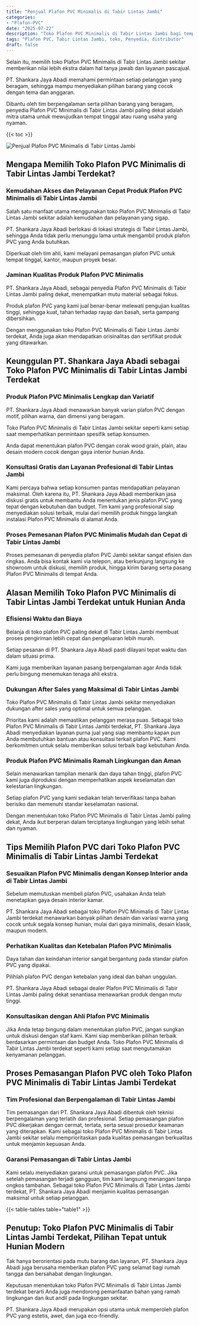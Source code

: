 ```yaml
---
title: "Penjual Plafon PVC Minimalis di Tabir Lintas Jambi"
categories: 
- "Plafon-PVC"
date: "2025-07-22"
description: "Toko Plafon PVC Minimalis di Tabir Lintas Jambi bagi tempat tinggal, kantor, serta ritel. Material unggulan, pilihan motif, pilihan warna modern, dengan servis pemasangan ditangani oleh tenaga ahli berpengalaman dan jaminan resmi!|Layanan penyediaan Plafon PVC Minimalis di Tabir Lintas Jambi bagi keperluan hunian, perkantoran, atau gerai, beserta material terbaik dan penempatan oleh tenaga ahli ahli serta jaminan resmi.|Solusi Plafon PVC Minimalis di Tabir Lintas Jambi yang terpercaya untuk rumah, office, serta ritel, bersama plafon terbaik dan instalasi dikerjakan oleh tim ahli dan garansi resmi.|Penjualan Plafon PVC Minimalis di Tabir Lintas Jambi bagi tempat tinggal, kantor, serta gerai, dengan plafon unggulan dan penempatan dikerjakan oleh tim berpengalaman, disertai beserta garansi resmi.}"
tags: "Plafon PVC, Tabir Lintas Jambi, toko, Penyedia, distributor"
draft: false
---
```


Selain itu, memilih toko Plafon PVC Minimalis di Tabir Lintas Jambi sekitar memberikan nilai lebih ekstra dalam hal tanya jawab dan layanan pascajual.

PT. Shankara Jaya Abadi memahami permintaan setiap pelanggan yang beragam, sehingga mampu menyediakan pilihan barang yang cocok dengan tema dan anggaran.

Dibantu oleh tim berpengalaman serta pilihan barang yang beragam, penyedia Plafon PVC Minimalis di Tabir Lintas Jambi paling dekat adalah mitra utama untuk mewujudkan tempat tinggal atau ruang usaha yang nyaman.

{{< toc >}}

![Penjual Plafon PVC Minimalis di Tabir Lintas Jambi](/images/Plafon-PVC/Penjual-Plafon-PVC-Minimalis-di-Tabir-Lintas-Jambi.png)


## Mengapa Memilih Toko Plafon PVC Minimalis di Tabir Lintas Jambi Terdekat?

### Kemudahan Akses dan Pelayanan Cepat Produk Plafon PVC Minimalis di Tabir Lintas Jambi

Salah satu manfaat utama menggunakan toko Plafon PVC Minimalis di Tabir Lintas Jambi sekitar adalah kemudahan dan pelayanan yang sigap.

PT. Shankara Jaya Abadi berlokasi di lokasi strategis di Tabir Lintas Jambi, sehingga Anda tidak perlu menunggu lama untuk mengambil produk plafon PVC yang Anda butuhkan.

Diperkuat oleh tim ahli, kami melayani pemasangan plafon PVC untuk tempat tinggal, kantor, maupun proyek besar.

### Jaminan Kualitas Produk Plafon PVC Minimalis

PT. Shankara Jaya Abadi, sebagai penyedia Plafon PVC Minimalis di Tabir Lintas Jambi paling dekat, menempatkan mutu material sebagai fokus.

Produk plafon PVC yang kami jual benar-benar melewati pengujian kualitas tinggi, sehingga kuat, tahan terhadap rayap dan basah, serta gampang dibersihkan.

Dengan menggunakan toko Plafon PVC Minimalis di Tabir Lintas Jambi terdekat, Anda juga akan mendapatkan orisinalitas dan sertifikat produk yang ditawarkan.

## Keunggulan PT. Shankara Jaya Abadi sebagai Toko Plafon PVC Minimalis di Tabir Lintas Jambi Terdekat

### Produk Plafon PVC Minimalis Lengkap dan Variatif

PT. Shankara Jaya Abadi menawarkan banyak varian plafon PVC dengan motif, pilihan warna, dan dimensi yang beragam.

Toko Plafon PVC Minimalis di Tabir Lintas Jambi sekitar seperti kami setiap saat memperhatikan permintaan spesifik setiap konsumen.

Anda dapat menentukan plafon PVC dengan corak wood grain, plain, atau desain modern cocok dengan gaya interior hunian Anda.

### Konsultasi Gratis dan Layanan Profesional di Tabir Lintas Jambi

Kami percaya bahwa setiap konsumen pantas mendapatkan pelayanan maksimal. Oleh karena itu, PT. Shankara Jaya Abadi memberikan jasa diskusi gratis untuk membantu Anda menentukan jenis plafon PVC yang tepat dengan kebutuhan dan budget. Tim kami yang profesional siap menyediakan solusi terbaik, mulai dari memilih produk hingga langkah instalasi Plafon PVC Minimalis di alamat Anda.

### Proses Pemesanan Plafon PVC Minimalis Mudah dan Cepat di Tabir Lintas Jambi

Proses pemesanan di penyedia plafon PVC Jambi sekitar sangat efisien dan ringkas. Anda bisa kontak kami via telepon, atau berkunjung langsung ke showroom untuk diskusi, memilih produk, hingga kirim barang serta pasang Plafon PVC Minimalis di tempat Anda.

## Alasan Memilih Toko Plafon PVC Minimalis di Tabir Lintas Jambi Terdekat untuk Hunian Anda

### Efisiensi Waktu dan Biaya

Belanja di toko plafon PVC paling dekat di Tabir Lintas Jambi membuat proses pengiriman lebih cepat dan pengeluaran lebih murah.

Setiap pesanan di PT. Shankara Jaya Abadi pasti dilayani tepat waktu dan dalam situasi prima.

Kami juga memberikan layanan pasang berpengalaman agar Anda tidak perlu bingung menemukan tenaga ahli ekstra.

### Dukungan After Sales yang Maksimal di Tabir Lintas Jambi

Toko Plafon PVC Minimalis di Tabir Lintas Jambi sekitar menyediakan dukungan after sales yang optimal untuk semua pelanggan.

Prioritas kami adalah memastikan pelanggan merasa puas. Sebagai toko Plafon PVC Minimalis di Tabir Lintas Jambi terdekat, PT. Shankara Jaya Abadi menyediakan layanan purna jual yang siap membantu kapan pun Anda membutuhkan bantuan atau konsultasi terkait plafon PVC. Kami berkomitmen untuk selalu memberikan solusi terbaik bagi kebutuhan Anda.

### Produk Plafon PVC Minimalis Ramah Lingkungan dan Aman

Selain menawarkan tampilan menarik dan daya tahan tinggi, plafon PVC kami juga diproduksi dengan memperhatikan aspek keselamatan dan kelestarian lingkungan.

Setiap plafon PVC yang kami sediakan telah terverifikasi tanpa bahan berisiko dan memenuhi standar keselamatan nasional.

Dengan menentukan toko Plafon PVC Minimalis di Tabir Lintas Jambi paling dekat, Anda ikut berperan dalam terciptanya lingkungan yang lebih sehat dan nyaman.

## Tips Memilih Plafon PVC dari Toko Plafon PVC Minimalis di Tabir Lintas Jambi Terdekat

### Sesuaikan Plafon PVC Minimalis dengan Konsep Interior anda di Tabir Lintas Jambi

Sebelum memutuskan membeli plafon PVC, usahakan Anda telah menetapkan gaya desain interior kamar.

PT. Shankara Jaya Abadi sebagai toko Plafon PVC Minimalis di Tabir Lintas Jambi terdekat menawarkan banyak pilihan desain dan variasi warna yang cocok untuk segala konsep hunian, mulai dari gaya minimalis, desain klasik, maupun modern.

### Perhatikan Kualitas dan Ketebalan Plafon PVC Minimalis

Daya tahan dan keindahan interior sangat bergantung pada standar plafon PVC yang dipakai.

Pilihlah plafon PVC dengan ketebalan yang ideal dan bahan unggulan.

PT. Shankara Jaya Abadi sebagai dealer Plafon PVC Minimalis di Tabir Lintas Jambi paling dekat senantiasa menawarkan produk dengan mutu tinggi.

### Konsultasikan dengan Ahli Plafon PVC Minimalis

Jika Anda tetap bingung dalam menentukan plafon PVC, jangan sungkan untuk diskusi dengan staf kami. Kami siap memberikan pilihan terbaik berdasarkan permintaan dan budget Anda. Toko Plafon PVC Minimalis di Tabir Lintas Jambi terdekat seperti kami setiap saat mengutamakan kenyamanan pelanggan.

## Proses Pemasangan Plafon PVC oleh Toko Plafon PVC Minimalis di Tabir Lintas Jambi Terdekat

### Tim Profesional dan Berpengalaman di Tabir Lintas Jambi

Tim pemasangan dari PT. Shankara Jaya Abadi dibentuk oleh teknisi berpengalaman yang terlatih dan profesional. Setiap pemasangan plafon PVC dikerjakan dengan cermat, tertata, serta sesuai prosedur keamanan yang diterapkan. Kami sebagai toko Plafon PVC Minimalis di Tabir Lintas Jambi sekitar selalu memprioritaskan pada kualitas pemasangan berkualitas untuk menjamin kepuasan Anda.

### Garansi Pemasangan di Tabir Lintas Jambi

Kami selalu menyediakan garansi untuk pemasangan plafon PVC. Jika setelah pemasangan terjadi gangguan, tim kami langsung menangani tanpa ongkos tambahan. Sebagai toko Plafon PVC Minimalis di Tabir Lintas Jambi terdekat, PT. Shankara Jaya Abadi menjamin kualitas pemasangan maksimal untuk setiap pelanggan.

{{< table-tables table="table1" >}}

## Penutup: Toko Plafon PVC Minimalis di Tabir Lintas Jambi Terdekat, Pilihan Tepat untuk Hunian Modern

Tak hanya berorientasi pada mutu barang dan layanan, PT. Shankara Jaya Abadi juga berusaha memberikan plafon PVC yang selamat bagi rumah tangga dan bersahabat dengan lingkungan.

Keputusan menentukan toko Plafon PVC Minimalis di Tabir Lintas Jambi terdekat berarti Anda juga mendorong pemanfaatan bahan yang ramah lingkungan dan ikut andil pada lingkungan sekitar.

PT. Shankara Jaya Abadi merupakan opsi utama untuk memperoleh plafon PVC yang estetis, awet, dan juga eco-friendly.